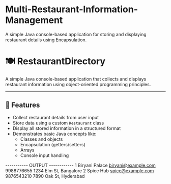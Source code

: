 # Multi-Restaurant-Information-Management
A simple Java console-based application for storing and displaying restaurant details using Encapsulation.


# 🍽️ RestaurantDirectory

A simple Java console-based application that collects and displays restaurant information using object-oriented programming principles.

---

## 📌 Features

- Collect restaurant details from user input
- Store data using a custom `Restaurant` class
- Display all stored information in a structured format
- Demonstrates basic Java concepts like:
  - Classes and objects
  - Encapsulation (getters/setters)
  - Arrays
  - Console input handling


 ----------- OUTPUT ------------
 1
Biryani Palace
biryani@example.com
9988776655
1234 Elm St, Bangalore
2
Spice Hub
spice@example.com
9876543210
7890 Oak St, Hyderabad
